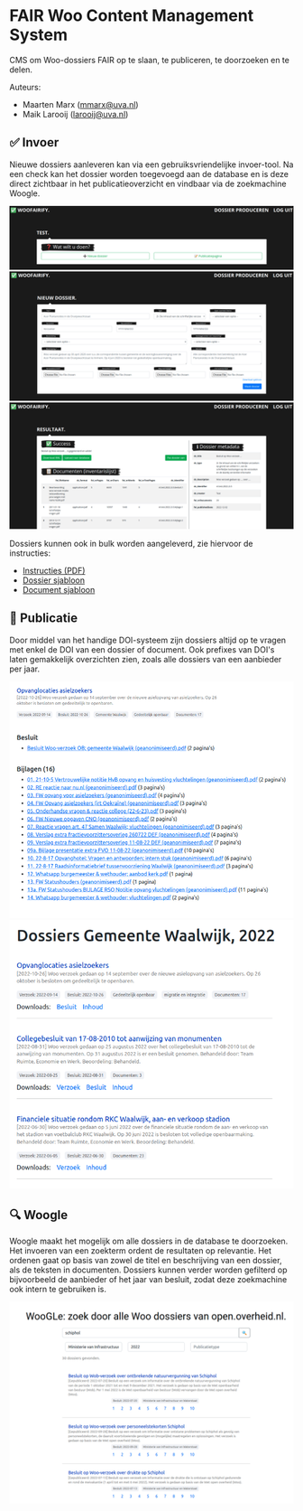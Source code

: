 # FAIR Woo Content Management System
CMS om Woo-dossiers FAIR op te slaan, te publiceren, te doorzoeken en te delen. 

Auteurs:
- Maarten Marx (mmarx@uva.nl)
- Maik Larooij (larooij@uva.nl)

## ✅ Invoer
Nieuwe dossiers aanleveren kan via een gebruiksvriendelijke invoer-tool. Na een check kan het dossier worden toegevoegd aan de database en is deze direct zichtbaar in het publicatieoverzicht en vindbaar via de zoekmachine Woogle.

![Invoer start](screenshots/invoer_start.png)
![Invoer scherm](screenshots/invoer_scherm.png)
![Invoer klaar](screenshots/invoer_success.png)

Dossiers kunnen ook in bulk worden aangeleverd, zie hiervoor de instructies:
- [Instructies (PDF)](aanleverinstructies/bulk_aanlevering.pdf)
- [Dossier sjabloon](aanleverinstructies/dossier_template.csv)
- [Document sjabloon](aanleverinstructies/document_template.csv)

## 📢 Publicatie
Door middel van het handige DOI-systeem zijn dossiers altijd op te vragen met enkel de DOI van een dossier of document. Ook prefixes van DOI's laten gemakkelijk overzichten zien, zoals alle dossiers van een aanbieder per jaar.

![Dossier los](screenshots/dossier_los.png)
![Overzicht](screenshots/dossier_lijst.png)

## 🔍 Woogle
Woogle maakt het mogelijk om alle dossiers in de database te doorzoeken. Het invoeren van een zoekterm ordent de resultaten op relevantie. Het ordenen gaat op basis van zowel de titel en beschrijving van een dossier, als de teksten in documenten. Dossiers kunnen verder worden gefilterd op bijvoorbeeld de aanbieder of het jaar van besluit, zodat deze zoekmachine ook intern te gebruiken is.

![Woogle](screenshots/woogle.png)